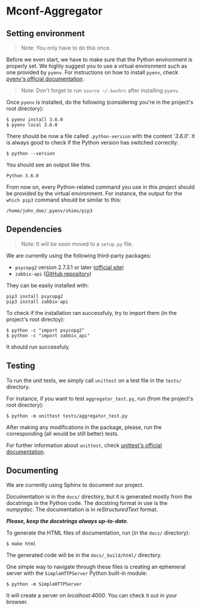 # Mconf-Aggregator

## Setting environment

> Note: You only have to do this once.

Before we even start, we have to make sure that the Python environment is
properly set. We highly suggest you to use a virtual environment such as one
provided by `pyenv`. For instructions on how to install `pyenv`, check
[pyenv's official documentation](https://github.com/pyenv/pyenv#installation).

> Note: Don't forget to run `source ~/.bashrc` after installing `pyenv`.

Once `pyenv` is installed, do the following (considering you're in the
project's root directory):

```
$ pyenv install 3.6.0
$ pyenv local 3.6.0
```

There should be now a file called `.python-version` with the content '_3.6.0_'.
It is always good to check if the Python version has switched correctly:

```
$ python --version
```

You should see an output like this:

```
Python 3.6.0
```

From now on, every Python-related command you use in this project should be
provided by the virtual environment. For instance, the output for the
`which pip3` command should be similar to this:

```
/home/john_doe/.pyenv/shims/pip3
```

## Dependencies

> Note: It will be soon moved to a `setup.py` file.

We are currently using the following third-party packages:

* `psycopg2` version 2.7.3.1 or later ([official site](http://initd.org/psycopg/))
* `zabbix-api` ([GitHub repository](https://github.com/gescheit/scripts/tree/master/zabbix))

They can be easily installed with:

```
pip3 install psycopg2
pip3 install zabbix-api
```

To check if the installation ran successfuly, try to import them
(in the project's root directoy):

```
$ python -c "import psycopg2"
$ python -c "import zabbix_api"
```

It should run successfuly.

## Testing

To run the unit tests, we simply call `unittest` on a test file in the `tests/`
directory.

For instance, if you want to test `aggregator_test.py`, run
(from the project's root directory):

```
$ python -m unittest tests/aggregator_test.py
```

After making any modifications in the package, please, run the corresponding
(all would be still better) tests.

For further information about `unittest`, check
[unittest's official documentation](https://docs.python.org/3/library/unittest.html).

## Documenting

We are currently using Sphinx to document our project.

Documentation is in the `docs/` directory, but it is generated mostly from the
docstrings in the Python code. The docstring format in use is the _numpydoc_.
The documentation is in _reStructuredText_ format.

_**Please, keep the docstrings always up-to-date.**_

To generate the HTML files of documentation, run (in the `docs/` directory):

```
$ make html
```

The generated code will be in the `docs/_build/html/` directory.

One simple way to navigate through these files is creating an ephemeral server
with the `SimpleHTTPServer` Python built-in module:

```
$ python -m SimpleHTTPServer
```

It will create a server on _localhost:4000_. You can check it out in
your browser.
